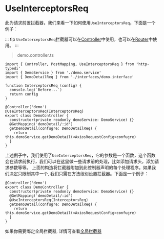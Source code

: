 # UseInterceptorsReq

此为请求前置拦截器，我们来看一下如何使用`UseInterceptorsReq`，下面是一个例子：

::: tip
`UseInterceptorsReq`拦截器可以在[Controller](../controller/)中使用，也可以在[Router](../controller/router.md)中使用。
:::

> demo.controller.ts

```ts{11}
import { Controller, PostMapping, UseInterceptorsReq } from 'http-typedi'
import { DemoService } from './demo.service'
import { DemoDetailReq } from './interfaces/demo.interface'

function InterceptorsReq (config) {
  console.log(`Before...`)
  return config
}

@Controller('demo')
@UseInterceptorsReq(InterceptorsReq)
export class DemoController {
  constructor(private readonly demoService: DemoService) {}
  @GetMapping('demoDetail/:id')
  getDemoDetail(confugre: DemoDetailReq) {
    return this.demoService.getDemoDetail(<AxiosRequestConfig>confugre)
  }
}
```

上述例子中，我们使用了`UseInterceptorsReq`，它的参数是一个函数，这个函数会在请求前执行，我们可以在这里做一些请求前的处理，比如添加请求头，添加请求参数等等。
上面的构造将拦截器附加到此控制器声明的每个处理程序。如果我们决定只限制其中一个, 我们只需在方法级别设置拦截器。下面是一个例子：


```ts{5}
@Controller('demo')
export class DemoController {
  constructor(private readonly demoService: DemoService) {}
  @GetMapping('demoDetail/:id')
  @UseInterceptorsReq(InterceptorsReq)
  getDemoDetail(confugre: DemoDetailReq) {
    return this.demoService.getDemoDetail(<AxiosRequestConfig>confugre)
  }
}
```


如果你需要绑定全局拦截器, 详情可查看[全局拦截器](../global-config/use-interceptors.md)